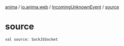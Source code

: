 [anima](../../index.md) / [io.anima.web](../index.md) / [IncomingUnknownEvent](index.md) / [source](./source.md)

# source

`val source: SockJSSocket`